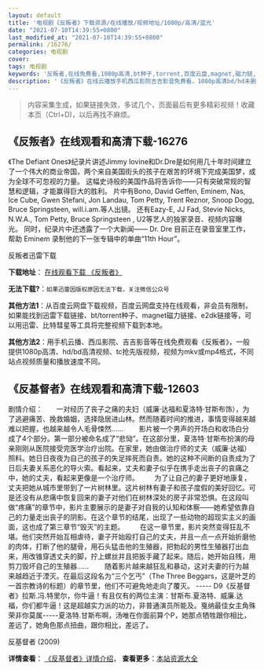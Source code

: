 ```yaml
---
layout: default
title: '电视剧《反叛者》下载资源/在线播放/视频地址/1080p/高清/蓝光'
date: "2021-07-10T14:39:55+0800"
last_modified_at: "2021-07-10T14:39:55+0800"
permalink: /16276/
categories: 电视剧
cover:
tags: 电视剧
keywords: '反叛者,在线免费看,1080p高清,bt种子,torrent,百度云盘,magnet,磁力链,迅雷下载资源'
description: '《反叛者》在线云播放手机西瓜影院吉吉影音免费看，1080p高清bd/hd未删减完整版和tc抢先枪版，mkv/mp4格式，附带bt/torrent种子、magnet/磁力链、百度云盘、网盘资源迅雷下载链接'
---
```


>内容采集生成，如果链接失效，多试几个，页面最后有更多精彩视频！收藏本页（Ctrl+D)，以后再找不麻烦。


## 《反叛者》在线观看和高清下载-16276

《The Defiant Ones》纪录片讲述Jimmy Iovine和Dr.Dre是如何用几十年时间建立了一个伟大的商业帝国，两个来自美国街头的孩子在艰苦的环境下完成美国梦，成为全球不可忽视的力量。 这幅史诗般的美国作品将告诉你——只有突破常规的智慧和逻辑，才能赢得巨大的胜利。 片中有Bono, David Geffen, Eminem, Nas, Ice Cube, Gwen Stefani, Jon Landau, Tom Petty, Trent Reznor, Snoop Dogg, Bruce Springsteen, will.i.am.等人出镜。 还有Eazy-E, JJ Fad, Stevie Nicks, N.W.A., Tom Petty, Bruce Springsteen , U2等艺人的独家录音、视频内容曝光。 同时，纪录片中还透露了一个大新闻—— Dr. Dre 目前正在录音室里工作，帮助 Eminem 录制他的下一张专辑中的单曲“11th Hour”。


反叛者迅雷下载

**下载地址**： [在线观看下载 《反叛者》](https://www.993dy.com//vod-detail-id-27150.html) 


**无法下载?**：`如果迅雷因版权原因无法下载，关注微信公众号 `

**其他方法1**：从百度云网盘下载视频，百度云网盘支持在线观看，非会员有限制，如果能找到迅雷下载链接、bt/torrent种子、magnet磁力链接、e2dk链接等，可以用迅雷、比特彗星等工具将完整视频下载到本地。

**其他方法2**：用手机云播、西瓜影院、吉吉影音等在线免费观看《反叛者》，一般提供1080p高清、hd/bd高清视频、tc抢先版视频，视频为mkv或mp4格式，不同站点视频质量和播放速度不同。


## 《反基督者》在线观看和高清下载-12603

剧情介绍：　　一对经历了丧子之痛的夫妇（威廉·达福和夏洛特·甘斯布饰），为了逃避痛苦、挽救婚姻，选择隐居进山林。然而随着时间的推进，事情变得越来越难以把握，也越来越令人毛骨悚然…… 　　影片被一个男声的开场白和收场白分成了4个部分。第一部分被命名成了“悲恸”。在这部分里，夏洛特·甘斯布扮演的母亲刚刚从医院接受完医学治疗出院。在家里，她由做治疗师的丈夫（威廉·达福）照料。她日日夜夜为自己的孩子的失足摔死而自责。她的这种不间断的自责成为了日后夫妻关系恶化的导火索。看起来，丈夫和妻子似乎在携手走出丧子的哀痛之中，她的丈夫，看起来更像是一个治疗师。 　　为了让自己的妻子更好地康复，丈夫把她从城市里带到了一片树林里。这片树林有妻子和孩子度假的美好回忆。可是还没有从悲痛中恢复回来的妻子对他们在树林深处的房子非常恐惧。在这段叫做“疼痛”的章节中，影片主要展示的是妻子对自我的认知和体察——她希望依靠自己的力量走出丧子的阴影。在这个章节的结尾，出现了一些动物的超现实主义的画面，这也成了第三章节“毁灭”的主题。 　　在这一章节里，影片突然变得狂乱不堪。他们突然开始互相虐待，妻子开始殴打自己的丈夫，并且一点一点开始折磨他的肉体，打断了他的腿骨，用石头猛击他的生殖器，把勃起的男性生殖器打出血来，用改锥穿透丈夫的脚，拧上螺丝并且把扳手藏了起来。随后，她开始自残，用剪刀毁坏自己的生殖器…… 　　随着影片越来越狂乱和暴动，这对夫妻的行为越来越趋近于湮灭。在最后这段名为“三个乞丐”（The Three Beggars，这是叶芝的一首宗教诗的标题）的章节里，他们不可避免地走向了覆灭。 ----- D9《反基督者》拉斯.冯.特里尔，你牛逼！有且仅有的两位主演：甘斯布.夏洛特、威廉.达福，你们都牛逼！这是超越实力派的功力，非普通演员所能及。戛纳最佳女主角殊荣非你莫属-----夏洛特.甘斯布啊，汤唯在你面前算个P，她那点牺牲跟你相比，差远了，她角色那点扭曲，跟你相比，差远了。


反基督者 (2009)

**详情查看**： [《反基督者》详情介绍](/movie/12603/)， **查看更多**：[本站资源大全](/movie/t/all/)

